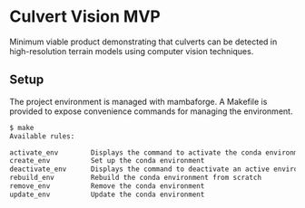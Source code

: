 # Culvert Vision MVP

Minimum viable product demonstrating that culverts can be detected in high-resolution terrain models using computer vision techniques.

## Setup

The project environment is managed with mambaforge. A Makefile is provided to expose convenience commands for managing the environment.

```bash
$ make
Available rules:

activate_env        Displays the command to activate the conda environment
create_env          Set up the conda environment
deactivate_env      Displays the command to deactivate an active environment
rebuild_env         Rebuild the conda environment from scratch
remove_env          Remove the conda environment
update_env          Update the conda environment
```